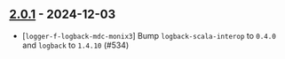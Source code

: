 ## [2.0.1](https://github.com/Kevin-Lee/logger-f/issues?q=is%3Aissue+is%3Aclosed+milestone%3Av2-m1-1) - 2024-12-03

* [`logger-f-logback-mdc-monix3`] Bump `logback-scala-interop` to `0.4.0` and `logback` to `1.4.10` (#534)

